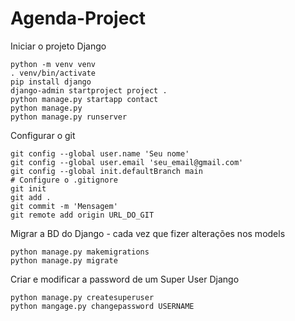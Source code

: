 # Agenda-Project

Iniciar o projeto Django

```
python -m venv venv
. venv/bin/activate
pip install django
django-admin startproject project .
python manage.py startapp contact
python manage.py
python manage.py runserver
```

Configurar o git

```
git config --global user.name 'Seu nome'
git config --global user.email 'seu_email@gmail.com'
git config --global init.defaultBranch main
# Configure o .gitignore
git init
git add .
git commit -m 'Mensagem'
git remote add origin URL_DO_GIT
```

Migrar a BD do Django - cada vez que fizer alterações nos models

```
python manage.py makemigrations
python manage.py migrate
```

Criar e modificar a password de um Super User Django

```
python manage.py createsuperuser
python mangage.py changepassword USERNAME
```